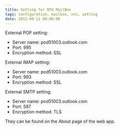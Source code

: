 ```yaml
---
title: Setting for NTU MailBox
tags: configuration, mailbox, ntu, setting
date: 2012-09-11 00:00:00
---
```

External POP setting:

* Server name: pod51003.outlook.com
* Port: 995
* Encryption method: SSL

External IMAP setting:

* Server name: pod51003.outlook.com
* Port: 993
* Encryption method: SSL

External SMTP setting:

* Server name: pod51003.outlook.com
* Port: 587
* Encryption method: TLS

They can be found on the About page of the web app.
